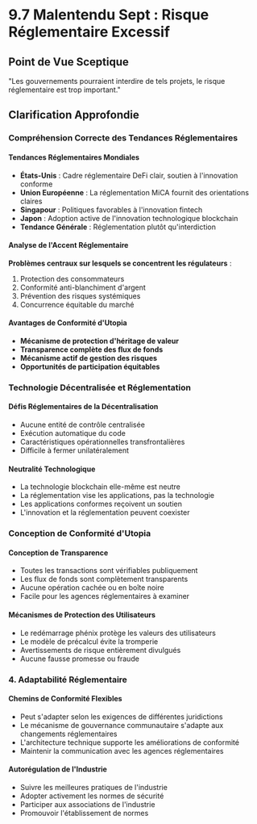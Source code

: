 # 9.7 Malentendu Sept : Risque Réglementaire Excessif

## Point de Vue Sceptique

"Les gouvernements pourraient interdire de tels projets, le risque réglementaire est trop important."

## Clarification Approfondie

### Compréhension Correcte des Tendances Réglementaires

#### Tendances Réglementaires Mondiales

- **États-Unis** : Cadre réglementaire DeFi clair, soutien à l'innovation conforme
- **Union Européenne** : La réglementation MiCA fournit des orientations claires
- **Singapour** : Politiques favorables à l'innovation fintech
- **Japon** : Adoption active de l'innovation technologique blockchain
- **Tendance Générale** : Réglementation plutôt qu'interdiction

#### Analyse de l'Accent Réglementaire

**Problèmes centraux sur lesquels se concentrent les régulateurs** :

1. Protection des consommateurs
2. Conformité anti-blanchiment d'argent
3. Prévention des risques systémiques
4. Concurrence équitable du marché

#### Avantages de Conformité d'Utopia

- **Mécanisme de protection d'héritage de valeur**
- **Transparence complète des flux de fonds**
- **Mécanisme actif de gestion des risques**
- **Opportunités de participation équitables**

### Technologie Décentralisée et Réglementation

#### Défis Réglementaires de la Décentralisation

- Aucune entité de contrôle centralisée
- Exécution automatique du code
- Caractéristiques opérationnelles transfrontalières
- Difficile à fermer unilatéralement

#### Neutralité Technologique

- La technologie blockchain elle-même est neutre
- La réglementation vise les applications, pas la technologie
- Les applications conformes reçoivent un soutien
- L'innovation et la réglementation peuvent coexister

### Conception de Conformité d'Utopia

#### Conception de Transparence
- Toutes les transactions sont vérifiables publiquement  
- Les flux de fonds sont complètement transparents  
- Aucune opération cachée ou en boîte noire  
- Facile pour les agences réglementaires à examiner

#### Mécanismes de Protection des Utilisateurs
- Le redémarrage phénix protège les valeurs des utilisateurs  
- Le modèle de précalcul évite la tromperie  
- Avertissements de risque entièrement divulgués  
- Aucune fausse promesse ou fraude

### 4. Adaptabilité Réglementaire

#### Chemins de Conformité Flexibles
- Peut s'adapter selon les exigences de différentes juridictions  
- Le mécanisme de gouvernance communautaire s'adapte aux changements réglementaires  
- L'architecture technique supporte les améliorations de conformité  
- Maintenir la communication avec les agences réglementaires

#### Autorégulation de l'Industrie
- Suivre les meilleures pratiques de l'industrie  
- Adopter activement les normes de sécurité  
- Participer aux associations de l'industrie  
- Promouvoir l'établissement de normes